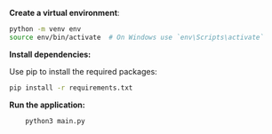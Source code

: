 


**Create a virtual environment**:
   ```bash
   python -m venv env
   source env/bin/activate  # On Windows use `env\Scripts\activate`
   ```

**Install dependencies:**

   Use pip to install the required packages:

   ```bash
   pip install -r requirements.txt
   ```


**Run the application:**

```bash
	python3 main.py
```